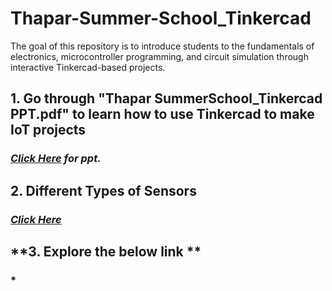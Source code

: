 # Thapar-Summer-School_Tinkercad
The goal of this repository is to introduce students to the fundamentals of electronics, microcontroller programming, and circuit simulation through interactive Tinkercad-based projects.
## **1. Go through "Thapar SummerSchool_Tinkercad PPT.pdf" to learn how to use Tinkercad to make IoT projects**
### *<a href= "https://docs.google.com/presentation/d/e/2PACX-1vRO4gfaaa-u1svSa3uYwv-skERWq26o6htFNYDfRKNHVfcCTmRD0CwEGTcJMgSwzQ/pub?start=false&loop=false&delayms=3000"> Click Here</a> for ppt.*
## **2. Different Types of Sensors**
### *<a href= "https://circuitdigest.com/tutorial/different-types-of-sensors-and-their-working"> Click Here </a>*
## **3. Explore the below link **
### *<a href= "https://www.tinkercad.com/blog/explore-microbit-with-tinkercad">
